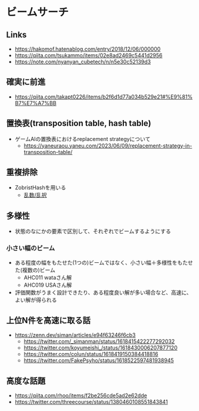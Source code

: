 # ビームサーチ

## Links

- https://hakomof.hatenablog.com/entry/2018/12/06/000000
- https://qiita.com/tsukammo/items/02e8ad2469c5441d2956
- https://note.com/nyanyan_cubetech/n/n5e30c52139d3

## 確実に前進

- https://qiita.com/takapt0226/items/b2f6d1d77a034b529e21#%E9%81%B7%E7%A7%BB

## 置換表(transposition table, hash table)

- ゲームAIの置換表におけるreplacement strategyについて
  - https://yaneuraou.yaneu.com/2023/06/09/replacement-strategy-in-transposition-table/

## 重複排除

- ZobristHashを用いる
  - [乱数/乱択](./random.md)

## 多様性

- 状態のなにかの要素で区別して、それぞれでビームするようにする

### 小さい幅のビーム

- ある程度の幅をもたせた(1つの)ビームではなく、小さい幅＋多様性をもたせた(複数の)ビーム
  - AHC011 wataさん解
  - AHC019 USAさん解
- 評価関数がうまく設計できたり、ある程度良い解が多い場合など、高速に、よい解が得られる


## 上位N件を高速に取る話

- https://zenn.dev/siman/articles/e94f63246f6cb3
  - https://twitter.com/_simanman/status/1618415422277292032
  - https://twitter.com/koyumeishi_/status/1618430006207877120
  - https://twitter.com/colun/status/1618419150384418816
  - https://twitter.com/FakePsyho/status/1618522597481938945

## 高度な話題

- https://qiita.com/rhoo/items/f2be256cde5ad2e62dde
- https://twitter.com/threecourse/status/1380460108551843841
